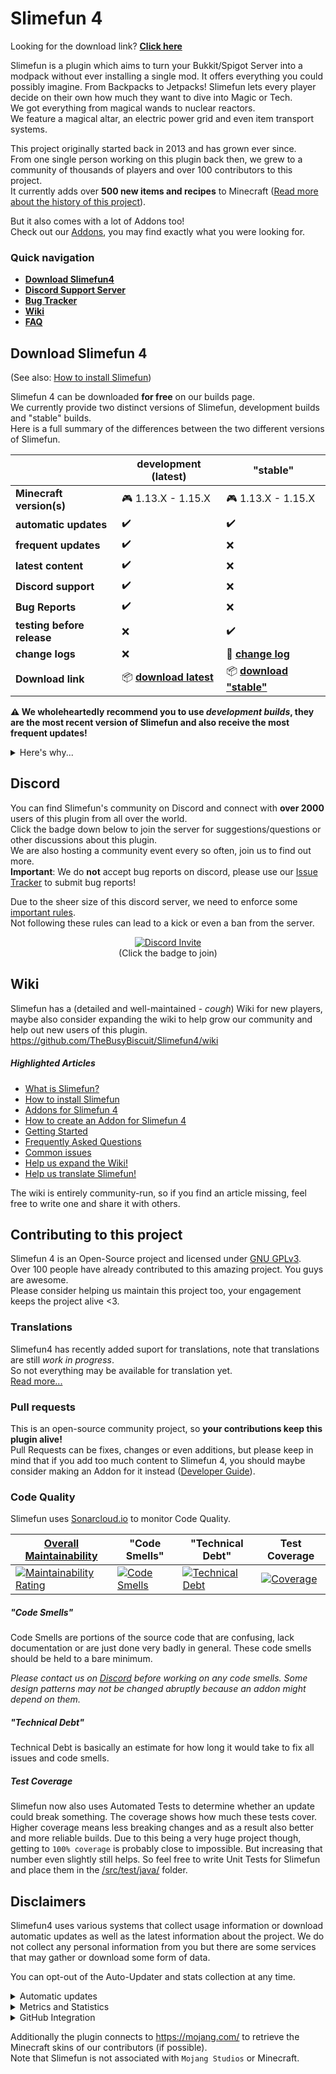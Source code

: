 # Slimefun 4
Looking for the download link? [**Click here**](https://github.com/TheBusyBiscuit/Slimefun4/blob/master/README.md#download-slimefun-4)

Slimefun is a plugin which aims to turn your Bukkit/Spigot Server into a modpack without ever installing a single mod. It offers everything you could possibly imagine. From Backpacks to Jetpacks! Slimefun lets every player decide on their own how much they want to dive into Magic or Tech.<br>
We got everything from magical wands to nuclear reactors.<br>
We feature a magical altar, an electric power grid and even item transport systems.

This project originally started back in 2013 and has grown ever since.<br>
From one single person working on this plugin back then, we grew to a community of thousands of players and over 100 contributors to this project.<br>
It currently adds over **500 new items and recipes** to Minecraft ([Read more about the history of this project](https://github.com/TheBusyBiscuit/Slimefun4/wiki/Slimefun-in-a-nutshell)).

But it also comes with a lot of Addons too!<br>
Check out our [Addons](https://github.com/TheBusyBiscuit/Slimefun4/wiki/Addons), you may find exactly what you were looking for.

### Quick navigation
* **[Download Slimefun4](#download-slimefun-4)**
* **[Discord Support Server](#discord)**
* **[Bug Tracker](https://github.com/TheBusyBiscuit/Slimefun4/issues)**
* **[Wiki](https://github.com/TheBusyBiscuit/Slimefun4/wiki)**
* **[FAQ](https://github.com/TheBusyBiscuit/Slimefun4/wiki/FAQ)**

## Download Slimefun 4
(See also: [How to install Slimefun](https://github.com/TheBusyBiscuit/Slimefun4/wiki/Installing-Slimefun))

Slimefun 4 can be downloaded **for free** on our builds page.<br>
We currently provide two distinct versions of Slimefun, development builds and "stable" builds.<br>
Here is a full summary of the differences between the two different versions of Slimefun.

| | development (latest) | "stable" |
| ------------------ | -------- | -------- |
| **Minecraft version(s)** | :video_game: 1.13.X - 1.15.X | :video_game: 1.13.X - 1.15.X |
| **automatic updates** | :heavy_check_mark: | :heavy_check_mark: |
| **frequent updates** | :heavy_check_mark: | :x: |
| **latest content** | :heavy_check_mark: | :x: |
| **Discord support** | :heavy_check_mark: | :x: |
| **Bug Reports** | :heavy_check_mark: | :x: |
| **testing before release** | :x: | :heavy_check_mark: |
| **change logs** | :x: | :memo: **[change log](https://github.com/TheBusyBiscuit/Slimefun4/blob/master/CHANGELOG.md)** |
| **Download link** | :package: **[download latest](https://thebusybiscuit.github.io/builds/TheBusyBiscuit/Slimefun4/master/)** | :package: **[download "stable"](https://thebusybiscuit.github.io/builds/TheBusyBiscuit/Slimefun4/stable/)** |

**:warning: We wholeheartedly recommend you to use _development builds_, they are the most recent version of Slimefun and also receive the most frequent updates!**
<details>
  <summary>Here's why...</summary>
  
"Stable" builds do not receive frequent updates or fast patches. As time goes on, bugs are fixed but it will take some time until these fixes make it into a "stable" build. We will also not accept or review any bug reports from "stable" builds. They are in fact just old development builds that seemed to run fine without any __major__ issues.

**Why use a "stable" build then?**<br>
While "stable" builds most definitely contain more bugs than development builds due to their very slow update schedule. you can be sure that they will not include __game-breaking__ issues, but rest assured that development builds almost never contain such issues either. If your server or business however heavily depends on a version of Slimefun that does not change/update a lot, you are forgiven if you choose the "stable" branch. But development builds will bring you the best experience, both in terms of features and bug fixes.

**What exactly are these "stable" builds then and why do you put them in quotes?**<br>
"Stable" builds are literally just outdated development builds that seemed to run fine without any __major__ issues. But they are far from bug-free hence why actually calling them stable would be hypocritical. However these builds can only really stay "stable" if there are enough people using development builds and report any bugs they come across. Otherwise potential issues may go unnoticed and slip into a "stable" build. Again, we really recommend you to choose the development builds. But since a few people really wanted "stable" builds, they are now an option too.

</details>

## Discord
You can find Slimefun's community on Discord and connect with **over 2000** users of this plugin from all over the world.<br>
Click the badge down below to join the server for suggestions/questions or other discussions about this plugin.<br>
We are also hosting a community event every so often, join us to find out more.<br>
**Important**: We do **not** accept bug reports on discord, please use our [Issue Tracker](https://github.com/TheBusyBiscuit/Slimefun4/issues) to submit bug reports!

Due to the sheer size of this discord server, we need to enforce some [important rules](https://github.com/TheBusyBiscuit/Slimefun4/wiki/Discord-Rules).<br>
Not following these rules can lead to a kick or even a ban from the server.

<p align="center">
  <a href="https://discord.gg/fsD4Bkh">
    <img src="https://img.shields.io/discord/565557184348422174?color=7289DA&label=Discord&style=for-the-badge" alt="Discord Invite"/>
  </a><br>
  (Click the badge to join)
</p>

## Wiki
Slimefun has a (detailed and well-maintained - *cough*) Wiki for new players, maybe also consider
expanding the wiki to help grow our community and help out new users of this plugin.
https://github.com/TheBusyBiscuit/Slimefun4/wiki

##### Highlighted Articles
* [What is Slimefun?](https://github.com/TheBusyBiscuit/Slimefun4/wiki/Slimefun-in-a-nutshell)
* [How to install Slimefun](https://github.com/TheBusyBiscuit/Slimefun4/wiki/Installing-Slimefun)
* [Addons for Slimefun 4](https://github.com/TheBusyBiscuit/Slimefun4/wiki/Addons)
* [How to create an Addon for Slimefun 4](https://github.com/TheBusyBiscuit/Slimefun4/wiki/Developer-Guide)
* [Getting Started](https://github.com/TheBusyBiscuit/Slimefun4/wiki/Getting-Started)
* [Frequently Asked Questions](https://github.com/TheBusyBiscuit/Slimefun4/wiki/FAQ)
* [Common issues](https://github.com/TheBusyBiscuit/Slimefun4/wiki/Common-Issues)
* [Help us expand the Wiki!](https://github.com/TheBusyBiscuit/Slimefun4/wiki/Expanding-the-Wiki)
* [Help us translate Slimefun!](https://github.com/TheBusyBiscuit/Slimefun4/wiki/Translating-Slimefun)

The wiki is entirely community-run, so if you find an article missing, feel free to write one and share it with others.

## Contributing to this project
Slimefun 4 is an Open-Source project and licensed under
[GNU GPLv3](https://github.com/TheBusyBiscuit/Slimefun4/blob/master/LICENSE).<br>
Over 100 people have already contributed to this amazing project. You guys are awesome.<br>
Please consider helping us maintain this project too, your engagement keeps the project alive <3.

### Translations
Slimefun4 has recently added suport for translations, note that translations are still _work in progress_.<br>
So not everything may be available for translation yet.<br>
[Read more...](https://github.com/TheBusyBiscuit/Slimefun4/wiki/Translating-Slimefun)

### Pull requests
This is an open-source community project, so **your contributions keep this plugin alive!**<br>
Pull Requests can be fixes, changes or even additions, but please keep in mind that if you add too much content to Slimefun 4, you should maybe consider making an Addon for it instead ([Developer Guide](https://github.com/TheBusyBiscuit/Slimefun4/wiki/Developer-Guide)).

### Code Quality
Slimefun uses [Sonarcloud.io](https://sonarcloud.io/dashboard?id=TheBusyBiscuit_Slimefun4) to monitor Code Quality.

| [Overall Maintainability](https://sonarcloud.io/documentation/user-guide/metric-definitions/#maintainability) | "Code Smells" | "Technical Debt" | Test Coverage |
| ---- | ---- | ---- | ---- |
| [![Maintainability Rating](https://sonarcloud.io/api/project_badges/measure?project=TheBusyBiscuit_Slimefun4&metric=sqale_rating)](https://sonarcloud.io/dashboard?id=TheBusyBiscuit_Slimefun4) | [![Code Smells](https://sonarcloud.io/api/project_badges/measure?project=TheBusyBiscuit_Slimefun4&metric=code_smells)](https://sonarcloud.io/dashboard?id=TheBusyBiscuit_Slimefun4) | [![Technical Debt](https://sonarcloud.io/api/project_badges/measure?project=TheBusyBiscuit_Slimefun4&metric=sqale_index)](https://sonarcloud.io/dashboard?id=TheBusyBiscuit_Slimefun4) | [![Coverage](https://sonarcloud.io/api/project_badges/measure?project=TheBusyBiscuit_Slimefun4&metric=coverage)](https://sonarcloud.io/dashboard?id=TheBusyBiscuit_Slimefun4) |

##### "Code Smells"
Code Smells are portions of the source code that are confusing, lack documentation or are just done very badly in general. These code smells should be held to a bare minimum.

_Please contact us on [Discord](#discord) before working on any code smells. Some design patterns may not be changed abruptly because an addon might depend on them._

##### "Technical Debt"
Technical Debt is basically an estimate for how long it would take to fix all issues and code smells.

##### Test Coverage
Slimefun now also uses Automated Tests to determine whether an update could break something. The coverage shows how much these tests cover. Higher coverage means less breaking changes and as a result also better and more reliable builds.
Due to this being a very huge project though, getting to `100% coverage` is probably close to impossible. But increasing that number even slightly still helps. So feel free to write Unit Tests for Slimefun and place them in the [/src/test/java/](https://github.com/TheBusyBiscuit/Slimefun4/tree/master/src/test/java) folder.

## Disclaimers
Slimefun4 uses various systems that collect usage information or download automatic updates as well as the latest information about the project.
We do not collect any personal information from you but there are some services that may gather or download some form of data.

You can opt-out of the Auto-Updater and stats collection at any time.

<details>
  <summary>Automatic updates</summary>
  
Slimefun4 uses an Auto-Updater which connects to https://thebusybiscuit.github.io/builds/ to check for and download updates.<br>
This behaviour is enabled by default but can be turned off under `/plugins/Slimefun/config.yml`.<br>
We highly recommend you to keep this on at any time though, as you could be missing out on important patches.
</details>

<details>
  <summary>Metrics and Statistics</summary>
  
Slimefun4 uses [bStats](https://bstats.org/plugin/bukkit/Slimefun/4574) to collect anonymous information about the usage of this plugin.<br>
This is solely for statistical purposes, as we are interested in how Servers/Players use this plugin.<br>
All available data is anonymous and aggregated, at no point can we see individual server or player information.<br>
All of the collected data is publicly accessible: https://bstats.org/plugin/bukkit/Slimefun/4574

You can also disable this behaviour under `/plugins/bStats/config.yml`.<br>
For more info see [bStats' Privacy Policy](https://bstats.org/privacy-policy)
</details>

<details>
  <summary>GitHub Integration</summary>
  
Lastly, Slimefun4 connects to https://api.github.com/ to gather information about this open-source project.<br>
No information about you or your Minecraft Server is sent to GitHub.

This information includes (but is not limited to)
* list of contributors, their username and profile link (from the repositories `TheBusyBiscuit/Slimefun4`, `Slimefun/Slimefun-Wiki` and `Slimefun/Resourcepack`)
* amount of open issues in this repository
* amount of pending pull requests in this repository
* amount of stars in this repository
* amount of forks of this repository
* amount of code-bytes in this repository
* date of the last commit to this repository
</details>

Additionally the plugin connects to https://mojang.com/ to retrieve the Minecraft skins of our contributors (if possible).<br>
Note that Slimefun is not associated with `Mojang Studios` or Minecraft.
